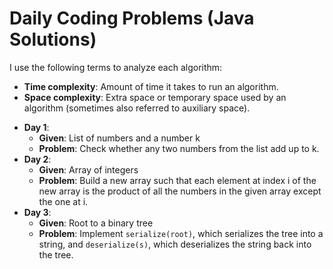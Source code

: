 # Daily Coding Problems (Java Solutions)

I use the following terms to analyze each algorithm:

* **Time complexity**: Amount of time it takes to run an algorithm.
* **Space complexity**: Extra space or temporary space used by an algorithm (sometimes also referred to auxiliary space).

- **Day 1**:
  - **Given**: List of numbers and a number k
  - **Problem**: Check whether any two numbers from the list add up to k.
- **Day 2**: 
  - **Given**: Array of integers
  - **Problem**: Build a new array such that each element at index i of the new array is the product of all the numbers in the given array except the one at i.
- **Day 3**: 
  - **Given**: Root to a binary tree
  - **Problem**: Implement `serialize(root)`, which serializes the tree into a string, and `deserialize(s)`, which deserializes the string back into the tree.
